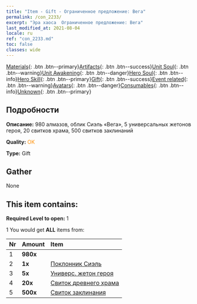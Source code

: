 ```yaml
---
title: "Item - Gift - Ограниченное предложение: Вега"
permalink: /con_2233/
excerpt: "Эра хаоса  Ограниченное предложение: Вега"
last_modified_at: 2021-08-04
locale: ru
ref: "con_2233.md"
toc: false
classes: wide
---
```

 [Materials](/ItemsRU/){: .btn .btn--primary}[Artifacts](/ItemsRU/Artifacts/){: .btn .btn--success}[Unit Soul](/ItemsRU/UnitSoul/){: .btn .btn--warning}[Unit Awakening](/ItemsRU/UnitAwakening/){: .btn .btn--danger}[Hero Soul](/ItemsRU/HeroSoul/){: .btn .btn--info}[Hero Skill](/ItemsRU/HeroSkill/){: .btn .btn--primary}[Gift](/ItemsRU/Gift/){: .btn .btn--success}[Event related](/ItemsRU/Events/){: .btn .btn--warning}[Avatars](/ItemsRU/Avatars/){: .btn .btn--danger}[Consumables](/ItemsRU/Consumables/){: .btn .btn--info}[Unknown](/ItemsRU/Unknown/){: .btn .btn--primary}

## Подробности
 **Описание:** 980 алмазов, облик Сиэль «Вега», 5 универсальных жетонов героя, 20 свитков храма, 500 свитков заклинаний

 **Quality:** <span style="color: #FF8C00">OK</span>

 **Type:** Gift

## Gather

  None

## This item contains:

 **Required Level to open:** 1

 1 You would get **ALL** items  from:

  | Nr | Amount |     Item    |
  |:---|:-------|:------------|
  | 1 |  **980x** | <i class="fas fa-gem"/> |  | 
  | 2 |  **1x** | [Поклонник Сиэль](/ItemsRU/con_1061/) |  | 
  | 3 |  **5x** | [Универс. жетон героя](/ItemsRU/her_358/) |  | 
  | 4 |  **20x** | [Свиток древнего храма](/ItemsRU/con_697/) |  | 
  | 5 |  **500x** | [Свиток заклинания](/ItemsRU/con_694/) |  | 
